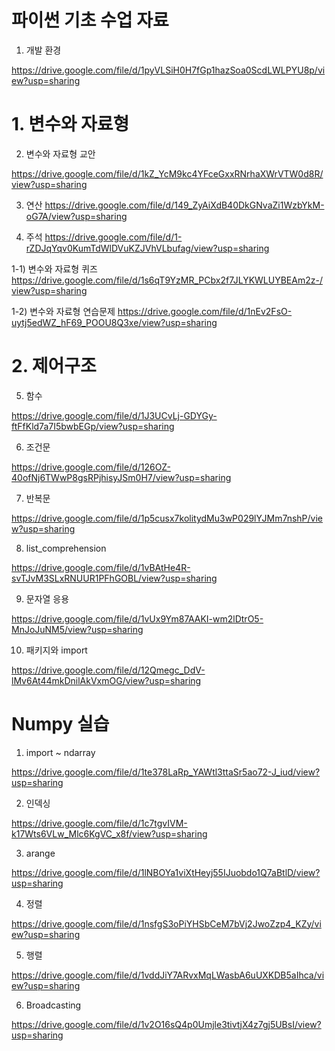 # 파이썬 기초 수업 자료 

1. 개발 환경 

https://drive.google.com/file/d/1pyVLSiH0H7fGp1hazSoa0ScdLWLPYU8p/view?usp=sharing

# 1. 변수와 자료형 

2. 변수와 자료형 교안 

https://drive.google.com/file/d/1kZ_YcM9kc4YFceGxxRNrhaXWrVTW0d8R/view?usp=sharing

3. 연산
https://drive.google.com/file/d/149_ZyAiXdB40DkGNvaZi1WzbYkM-oG7A/view?usp=sharing

4. 주석
https://drive.google.com/file/d/1-rZDJqYqv0KumTdWlDVuKZJVhVLbufag/view?usp=sharing

1-1) 변수와 자료형 퀴즈 
https://drive.google.com/file/d/1s6qT9YzMR_PCbx2f7JLYKWLUYBEAm2z-/view?usp=sharing

1-2) 변수와 자료형 연습문제 
https://drive.google.com/file/d/1nEv2FsO-uytj5edWZ_hF69_POOU8Q3xe/view?usp=sharing

# 2. 제어구조 

5.  함수

https://drive.google.com/file/d/1J3UCvLj-GDYGy-ftFfKld7a7I5bwbEGp/view?usp=sharing


6. 조건문

https://drive.google.com/file/d/126OZ-40ofNj6TWwP8gsRPjhisyJSm0H7/view?usp=sharing

7. 반복문

https://drive.google.com/file/d/1p5cusx7kolitydMu3wP029lYJMm7nshP/view?usp=sharing

8. list_comprehension

https://drive.google.com/file/d/1vBAtHe4R-svTJvM3SLxRNUUR1PFhGOBL/view?usp=sharing

9. 문자열 응용

https://drive.google.com/file/d/1vUx9Ym87AAKI-wm2lDtrO5-MnJoJuNM5/view?usp=sharing

10. 패키지와 import

https://drive.google.com/file/d/12Qmegc_DdV-lMv6At44mkDnilAkVxmOG/view?usp=sharing


# Numpy 실습 

1. import ~ ndarray

https://drive.google.com/file/d/1te378LaRp_YAWtl3ttaSr5ao72-J_iud/view?usp=sharing

2. 인덱싱

https://drive.google.com/file/d/1c7tgvIVM-k17Wts6VLw_Mlc6KgVC_x8f/view?usp=sharing

3. arange

https://drive.google.com/file/d/1lNBOYa1viXtHeyj55IJuobdo1Q7aBtlD/view?usp=sharing

4. 정렬

https://drive.google.com/file/d/1nsfgS3oPiYHSbCeM7bVj2JwoZzp4_KZy/view?usp=sharing

5. 행렬

https://drive.google.com/file/d/1vddJiY7ARvxMqLWasbA6uUXKDB5aIhca/view?usp=sharing

6. Broadcasting

https://drive.google.com/file/d/1v2O16sQ4p0Umjle3tivtjX4z7gj5UBsI/view?usp=sharing


